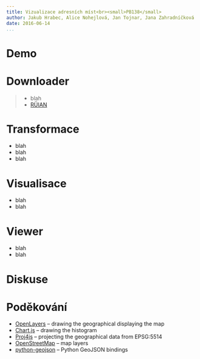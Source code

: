 ```yaml
---
title: Vizualizace adresních míst<br><small>PB138</small>
author: Jakub Hrabec, Alice Nohejlová, Jan Tojnar, Jana Zahradníčková
date: 2016-06-14
...
```



Demo
====

Downloader
==========
> - blah
> - [RÜIAN](http://vdp.cuzk.cz/)


Transformace
============
- blah
- blah
- blah


Visualisace
===========
- blah
- blah


Viewer
======

- blah
- blah

Diskuse
=======

Poděkování
==========
- [OpenLayers](http://openlayers.org/) – drawing the geographical displaying the map
- [Chart.js](http://www.chartjs.org/) – drawing the histogram
- [Proj4js](http://proj4js.org/) – projecting the geographical data from EPSG:5514
- [OpenStreetMap](https://www.openstreetmap.org/) – map layers
- [python-geojson](https://pypi.python.org/pypi/geojson) – Python GeoJSON bindings
